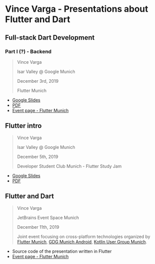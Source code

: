 # Vince Varga - Presentations about Flutter and Dart

## Full-stack Dart Development

### Part I (?) - Backend

> Vince Varga
>
> Isar Valley @ Google Munich
>
> December 3rd, 2019
>
> Flutter Munich


* [Google Slides](https://docs.google.com/presentation/d/1BT6HCaj0vln2LJNG10lwnPt0sj5__EYpEZSfOj9u5tQ/edit?usp=sharing)
* [PDF](./2019-12-03/Fullstack_Dart_-_Backend.pdf)
* [Event page - Flutter Munich](https://www.meetup.com/Flutter-Munich/events/264007243/)

## Flutter intro

> Vince Varga
>
> Isar Valley @ Google Munich
>
> December 5th, 2019
>
> Developer Student Club Munich - Flutter Study Jam

* [Google Slides](https://docs.google.com/presentation/d/1SiKFU392XXc94ce4xtCyX3F_T-i_jjaTWLV2kJCaCko/edit?usp=sharing)
* [PDF](./2019-12-05/FlutterDSC.pdf)


## Flutter and Dart

> Vince Varga
>
> JetBrains Event Space Munich
>
> December 11th, 2019
>
> Joint event focusing on cross-platform technologies organized by [Flutter Munich](https://www.meetup.com/Flutter-Munich), [GDG Munich Android](https://www.meetup.com/GDG-Munich-Android/events/265929157/), [Kotlin User Group Munich](https://www.meetup.com/Kotlin-User-Group-Munich/events/265932284).

* Source code of the presentation written in Flutter
* [Event page - Flutter Munich](https://www.meetup.com/Flutter-Munich/events/265931319/)
